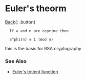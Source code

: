 # Euler's theorm

[Back](../math.md){: .button}

```
  If a and n are coprime then

  a^phi(n) ≡ 1 (mod n)
```

this is the basis for RSA cryptography

### See Also

- [Euler's totient function](./euler-totient-function.md)
